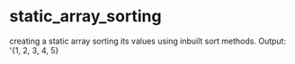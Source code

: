 # static_array_sorting
creating a static array sorting its values using inbuilt sort methods.
Output:
'{1, 2, 3, 4, 5} 
